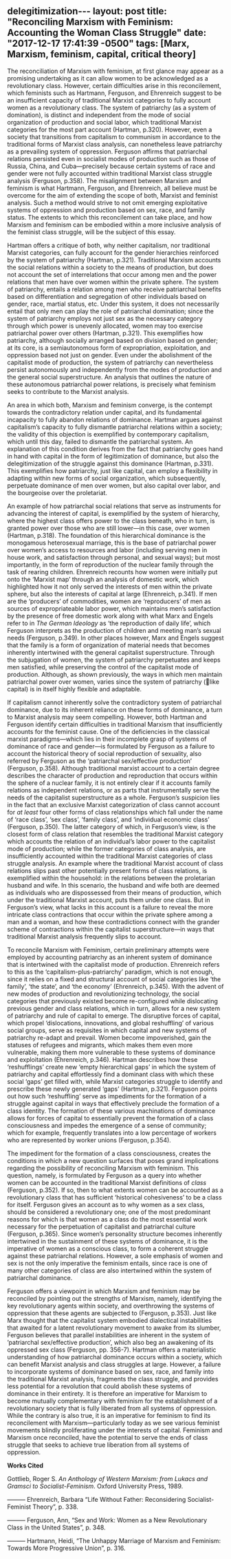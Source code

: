 delegitimization---
layout: post
title: "Reconciling Marxism with Feminism: Accounting the Woman Class Struggle"
date: "2017-12-17 17:41:39 -0500"
tags: [Marx, Marxism, feminism, capital, critical theory]
---

The reconciliation of Marxism with feminism, at first glance may appear as a promising undertaking as it can allow women to be acknowledged as a revolutionary class. However, certain difficulties arise in this reconcilement, which feminists such as Hartmann, Ferguson, and Ehrenreich suggest to be an insufficient capacity of traditional Marxist categories to fully account women as a revolutionary class. The system of patriarchy (as a system of domination), is distinct and independent from the mode of social organization of production and social labor, which traditional Marxist categories for the most part account (Hartman, p.320). However, even a society that transitions from capitalism to communism in accordance to the traditional forms of Marxist class analysis, can nonetheless leave patriarchy as a prevailing system of oppression. Ferguson affirms that patriarchal relations persisted even in socialist modes of production such as those of Russia, China, and Cuba—precisely because certain systems of race and gender were not fully accounted within traditional Marxist class struggle analysis (Ferguson, p.358). The misalignment between Marxism and feminism is what Hartmann, Ferguson, and Ehrenreich, all believe must be overcome for the aim of extending the scope of both, Marxist and feminist analysis. Such a method would strive to not omit emerging exploitative systems of oppression and production based on sex, race, and family status. The extents to which this reconcilement can take place, and how Marxism and feminism can be embodied within a more inclusive analysis of the feminist class struggle, will be the subject of this essay.

Hartman offers a critique of both, why neither capitalism, nor traditional Marxist categories, can fully account for the gender hierarchies reinforced by the system of patriarchy (Hartman, p.321). Traditional Marxism accounts the social relations within a society to the means of production, but does not account the set of interrelations that occur among men and the power relations that men have over women within the private sphere. The system of patriarchy, entails a relation among men who receive patriarchal benefits based on differentiation and segregation of other individuals based on gender, race, martial status, etc. Under this system, it does not necessarily entail that only men can play the role of patriarchal domination; since the system of patriarchy employs not just sex as the necessary category through which power is unevenly allocated, women may too exercise patriarchal power over others (Hartman, p.321). This exemplifies how patriarchy, although socially arranged based on division based on gender; at its core, is a semiautonomous form of expropriation, exploitation, and oppression based not just on gender. Even under the abolishment of the capitalist mode of production, the system of patriarchy can nevertheless persist autonomously and independently from the modes of production and the general social superstructure. An analysis that outlines the nature of these autonomous patriarchal power relations, is precisely what feminism seeks to contribute to the Marxist analysis.

An area in which both, Marxism and feminism converge, is the contempt towards the contradictory relation under capital, and its fundamental incapacity to fully abandon relations of dominance. Hartman argues against capitalism’s capacity to fully dismantle patriarchal relations within a society; the validity of this objection is exemplified by contemporary capitalism, which until this day, failed to dismantle the patriarchal system. An explanation of this condition derives from the fact that patriarchy goes hand in hand with capital in the form of legitimization of dominance, but also the delegitimization of the struggle against this dominance (Hartman, p.331). This exemplifies how patriarchy, just like capital, can employ a flexibility in adapting within new forms of social organization, which subsequently, perpetuate dominance of men over women, but also capital over labor, and the bourgeoise over the proletariat.

An example of how patriarchal social relations that serve as instruments for advancing the interest of capital, is exemplified by the system of hierarchy, where the highest class offers power to the class beneath, who in turn, is granted power over those who are still lower—in this case, over women (Hartman, p.318). The foundation of this hierarchical dominance is the monogamous heterosexual marriage, this is the base of patriarchal power over women’s access to resources and labor (including serving men in house work, and satisfaction through personal, and sexual ways); but most importantly, in the form of reproduction of the nuclear family through the task of rearing children. Ehrenreich recounts how women were initially put onto the ‘Marxist map’ through an analysis of domestic work, which highlighted how it not only served the interests of men within the private sphere, but also the interests of capital at large (Ehrenreich, p.341). If men are the ‘producers’ of commodities, women are ‘reproducers’ of men as sources of expropriateable labor power, which maintains men’s satisfaction by the presence of free domestic work along with what Marx and Engels refer to in *The German Ideology* as ‘the reproduction of daily life’, which Ferguson interprets as the production of children and meeting man’s sexual needs (Ferguson, p.349). In other places however, Marx and Engels suggest that the family is a form of organization of material needs that becomes inherently intertwined with the general capitalist superstructure. Through the subjugation of women, the system of patriarchy perpetuates and keeps men satisfied, while preserving the control of the capitalist mode of production. Although, as shown previously, the ways in which men maintain patriarchal power over women, varies since the system of patriarchy (like capital) is in itself highly flexible and adaptable.

If capitalism cannot inherently solve the contradictory system of patriarchal dominance, due to its inherent reliance on these forms of dominance, a turn to Marxist analysis may seem compelling. However, both Hartman and Ferguson identify certain difficulties in traditional Marxism that insufficiently accounts for the feminist cause. One of the deficiencies in the classical marxist paradigms—which lies in their incomplete grasp of systems of dominance of race and gender—is formulated by Ferguson as a failure to account the historical theory of social reproduction of sexuality, also referred by Ferguson as the ‘patriarchal sex/effective production’ (Ferguson, p.358). Although traditional marxist account to a certain degree describes the character of production and reproduction that occurs within the sphere of a nuclear family, it is not entirely clear if it accounts family relations as independent relations, or as parts that instrumentally serve the needs of the capitalist superstructure as a whole. Ferguson’s suspicion lies in the fact that an exclusive Marxist categorization of class cannot account for *at least* four other forms of class relationships which fall under the name of ‘race class’, ‘sex class’, ‘family class’, and ‘individual economic class’ (Ferguson, p.350). The latter category of which, in Ferguson’s view, is the closest form of class relation that resembles the traditional Marxist category which accounts the relation of an individual’s labor power to the capitalist mode of production; while the former categories of class analysis, are insufficiently accounted within the traditional Marxist categories of class struggle analysis. An example where the traditional Marxist account of class relations slips past other potentially present forms of class relations, is exemplified within the household: in the relations between the proletarian husband and wife. In this scenario, the husband and wife both are deemed as individuals who are dispossessed from their means of production, which under the traditional Marxist account, puts them under one class. But in Ferguson’s view, what lacks in this account is a failure to reveal the more intricate class contractions that occur within the private sphere among a man and a woman, and how these contradictions connect with the grander scheme of contractions within the capitalist superstructure—in ways that traditional Marxist analysis frequently slips to account.

To reconcile Marxism with Feminism, certain preliminary attempts were employed by accounting patriarchy as an inherent system of dominance that is intertwined with the capitalist mode of production. Ehrenreich refers to this as the ‘capitalism-plus-patriarchy’ paradigm, which is not enough, since it relies on a fixed and structural account of social categories like ‘the family’, ‘the state’, and ‘the economy’ (Ehrenreich, p.345). With the advent of new modes of production and revolutionizing technology, the social categories that previously existed become re-configured while dislocating previous gender and class relations, which in turn, allows for a new system of patriarchy and rule of capital to emerge. The disruptive forces of capital, which propel ‘dislocations, innovations, and global reshuffling’ of various social groups, serve as requisites in which capital and new systems of patriarchy re-adapt and prevail. Women become impoverished, gain the statuses of refugees and migrants, which makes them even more vulnerable, making them more vulnerable to  these systems of dominance and exploitation (Ehrenreich, p.346). Hartman describes how these ‘reshufflings’ create new ‘empty hierarchical gaps’ in which the system of patriarchy and capital effortlessly find a dominant class with which these social ‘gaps’ get filled with, while Marxist categories struggle to identify and prescribe these newly generated ‘gaps’ (Hartman, p.321). Ferguson points out how such ‘reshuffling’ serve as impediments for the formation of a struggle against capital in ways that effectively preclude the formation of a class identity. The formation of these various machinations of dominance allows for forces of capital to essentially prevent the formation of a class consciousness and impedes the emergence of a sense of community; which for example, frequently translates into a low percentage of workers who are represented by worker unions (Ferguson, p.354).

The impediment for the formation of a class consciousness, creates the conditions in which a new question surfaces that poses grand implications regarding the possibility of reconciling Marxism with feminism. This question, namely, is formulated by Ferguson as a query into whether women can be accounted in the traditional Marxist definitions of *class* (Ferguson, p.352). If so, then to what extents women can be accounted as a revolutionary class that has sufficient ‘historical cohesiveness’ to be a class for itself. Ferguson gives an account as to why women as a sex class, should be considered a revolutionary one; one of the most predominant reasons for which is that women as a class do the most essential work necessary for the perpetuation of capitalist and patriarchal culture (Ferguson, p.365). Since women’s personality structure becomes inherently intertwined in the sustainment of these systems of dominance, it is the imperative of women as a conscious class, to form a coherent struggle against these patriarchal relations. However, a sole emphasis of women and sex is not the only imperative the feminism entails, since race is one of many other categories of class are also intertwined within the system of patriarchal dominance.

Ferguson offers a viewpoint in which Marxism and feminism may be reconciled by pointing out the strengths of Marxism, namely, identifying the key revolutionary agents within society, and overthrowing the systems of oppression that these agents are subjected to (Ferguson, p.353). Just like Marx thought that the capitalist system embodied dialectical instabilities that awaited for a latent revolutionary movement to awake from its slumber, Ferguson believes that parallel instabilities are inherent in the system of ’patriarchal sex/effective production’, which also beg an awakening of its oppressed sex class (Ferguson, pp. 356-7). Hartman offers a materialistic understanding of how patriarchal dominance occurs within a society, which can benefit Marxist analysis and class struggles at large. However, a failure to incorporate systems of dominance based on sex, race, and family into the traditional Marxist analysis, fragments the class struggle, and provides less potential for a revolution that could abolish these systems of dominance in their entirety. It is therefore an imperative for Marxism to become mutually complementary with feminism for the establishment of a revolutionary society that is fully liberated from all systems of oppression. While the contrary is also true, it is an imperative for feminism to find its reconcilement with Marxism—particularly today as we see various feminist movements blindly proliferating under the interests of capital. Feminism and Marxism once reconciled, have the potential to serve the ends of class struggle that seeks to achieve true liberation from all systems of oppression.

**Works Cited**

Gottlieb, Roger S. *An Anthology of Western Marxism: from Lukacs and Gramsci to Socialist-Feminism*.
	Oxford University Press, 1989.

——— Ehrenreich, Barbara  “Life Without Father: Reconsidering Socialist-Feminist Theory”, p. 338.

——— Ferguson, Ann, “Sex and Work: Women as a New Revolutionary Class in the United States”, p. 348.

——— Hartmann, Heidi, “The Unhappy Marriage of Marxism and Feminism: Towards More Progressive Union”, p. 316.

